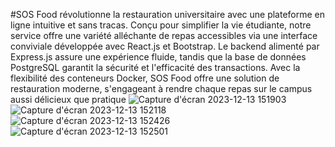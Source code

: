 #SOS Food révolutionne la restauration universitaire avec une plateforme en ligne intuitive et sans tracas.
Conçu pour simplifier la vie étudiante, notre service offre une variété alléchante de repas accessibles via une interface conviviale développée avec React.js et Bootstrap.
Le backend alimenté par Express.js assure une expérience fluide, tandis que la base de données PostgreSQL garantit la sécurité et l'efficacité des transactions. 
Avec la flexibilité des conteneurs Docker, SOS Food offre une solution de restauration moderne, s'engageant à rendre chaque repas sur le campus aussi délicieux que pratique
![Capture d'écran 2023-12-13 151903](https://github.com/MontassarTayachi/SOOSFOOD/assets/132301258/8b00c547-fba3-4daf-ba5c-fbe419c4881b)
![Capture d'écran 2023-12-13 152118](https://github.com/MontassarTayachi/SOOSFOOD/assets/132301258/71489757-6f9f-4aca-a5dd-d3719f4c2b92)
![Capture d'écran 2023-12-13 152426](https://github.com/MontassarTayachi/SOOSFOOD/assets/132301258/cb8db977-4f30-4116-92a2-e691f58ad4ba)
![Capture d'écran 2023-12-13 152501](https://github.com/MontassarTayachi/SOOSFOOD/assets/132301258/d61f888d-f20a-4cbc-a99e-cde0e8df80fc)

 
 

